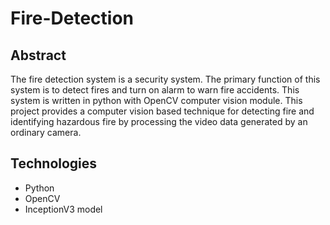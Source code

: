 # Fire-Detection


<h2>Abstract</h2>
<p>The fire detection system is a security system. The primary function of this system is to detect fires and turn on alarm to warn fire accidents. This system is written in python with OpenCV computer vision module.
  This project provides a computer vision based technique for detecting fire and identifying hazardous fire by processing the video data generated by an ordinary camera.</p>
  
  <h2>Technologies</h2>
  <ul>
  <li>Python</li>
  <li>OpenCV</li>
  <li>InceptionV3 model</li>
  </ul>
  
  
